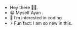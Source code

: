-  Hey there 👋🏻.
- 😀 Myself Ayan .
- 👀 I’m interested in coding
- ⚡ Fun fact: I am so new in this.

<!---
SRoy-Ayan/SRoy-Ayan is a ✨ special ✨ repository because its `README.md` (this file) appears on your GitHub profile.
You can click the Preview link to take a look at your changes.
--->
